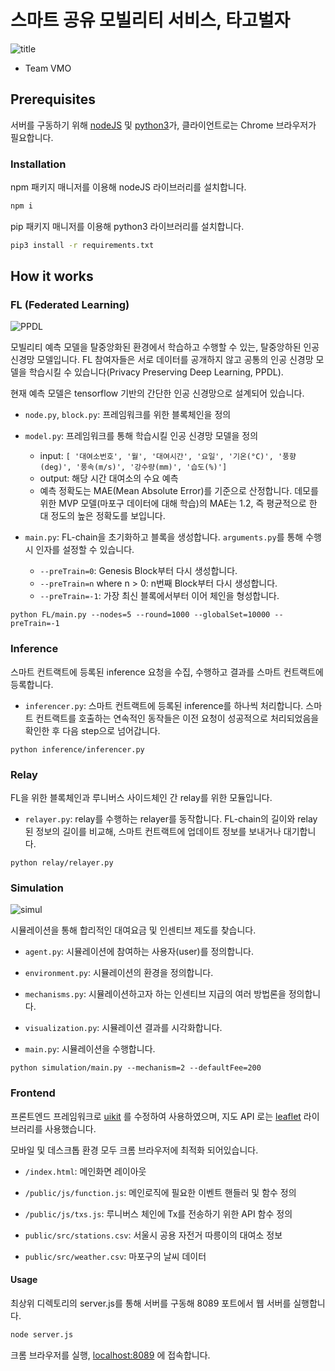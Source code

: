 # 스마트 공유 모빌리티 서비스, 타고벌자

![title](https://github.com/eric-yoo/mobicrypt/blob/master/images/phone.png)

* Team VMO

## Prerequisites

서버를 구동하기 위해 [nodeJS](https://nodejs.org/en/download/) 및 [python3](https://www.python.org/downloads/)가, 클라이언트로는 Chrome 브라우저가 필요합니다.

### Installation

npm 패키지 매니저를 이용해 nodeJS 라이브러리를 설치합니다.

```bash
npm i
```

pip 패키지 매니저를 이용해 python3 라이브러리를 설치합니다.

```bash
pip3 install -r requirements.txt
```

## How it works

### FL (Federated Learning)

![PPDL](https://github.com/eric-yoo/mobicrypt/blob/master/images/PPDL.png)

모빌리티 예측 모델을 탈중앙화된 환경에서 학습하고 수행할 수 있는, 탈중앙하된 인공신경망 모델입니다. FL 참여자들은 서로 데이터를 공개하지 않고 공통의 인공 신경망 모델을 학습시킬 수 있습니다(Privacy Preserving Deep Learning, PPDL).

현재 예측 모델은 tensorflow 기반의 간단한 인공 신경망으로 설계되어 있습니다.

- `node.py`, `block.py`: 프레임워크를 위한 블록체인을 정의

- `model.py`: 프레임워크를 통해 학습시킬 인공 신경망 모델을 정의
  - input: `[ '대여소번호', '월', '대여시간', '요일', '기온(°C)', '풍향(deg)', '풍속(m/s)', '강수량(mm)', '습도(%)']` 
  - output: 해당 시간 대여소의 수요 예측
  - 예측 정확도는 MAE(Mean Absolute Error)를 기준으로 산정합니다. 데모를 위한 MVP 모델(마포구 데이터에 대해 학습)의 MAE는 1.2, 즉 평균적으로 한 대 정도의 높은 정확도를 보입니다.
  
- `main.py`: FL-chain을 초기화하고 블록을 생성합니다. `arguments.py`를 통해 수행 시 인자를 설정할 수 있습니다.
  - `--preTrain=0`: Genesis Block부터 다시 생성합니다.
  - `--preTrain=n` where n > 0: n번째 Block부터 다시 생성합니다.
  - `--preTrain=-1`: 가장 최신 블록에서부터 이어 체인을 형성합니다.
  
```
python FL/main.py --nodes=5 --round=1000 --globalSet=10000 --preTrain=-1
```

### Inference

스마트 컨트랙트에 등록된 inference 요청을 수집, 수행하고 결과를 스마트 컨트랙트에 등록합니다.

- `inferencer.py`: 스마트 컨트랙트에 등록된 inference를 하나씩 처리합니다. 스마트 컨트랙트를 호출하는 연속적인 동작들은 이전 요청이 성공적으로 처리되었음을 확인한 후 다음 step으로 넘어갑니다.

```
python inference/inferencer.py
```

### Relay

FL을 위한 블록체인과 루니버스 사이드체인 간 relay를 위한 모듈입니다.

- `relayer.py`: relay를 수행하는 relayer를 동작합니다. FL-chain의 길이와 relay 된 정보의 길이를 비교해, 스마트 컨트랙트에 업데이트 정보를 보내거나 대기합니다.

```
python relay/relayer.py
```

### Simulation

![simul](https://github.com/eric-yoo/mobicrypt/blob/master/images/simul.png)

시뮬레이션을 통해 합리적인 대여요금 및 인센티브 제도를 찾습니다.

- `agent.py`: 시뮬레이션에 참여하는 사용자(user)를 정의합니다.

- `environment.py`: 시뮬레이션의 환경을 정의합니다.

- `mechanisms.py`: 시뮬레이션하고자 하는 인센티브 지급의 여러 방법론을 정의합니다.

- `visualization.py`: 시뮬레이션 결과를 시각화합니다.

- `main.py`: 시뮬레이션을 수행합니다.

```
python simulation/main.py --mechanism=2 --defaultFee=200
```

### Frontend

프론트엔드 프레임워크로 [uikit](https://getuikit.com) 를 수정하여 사용하였으며, 지도 API 로는 [leaflet](https://leafletjs.com) 라이브러리를 사용했습니다. 

모바일 및 데스크톱 환경 모두 크롬 브라우저에 최적화 되어있습니다.

- `/index.html`: 메인화면 레이아웃

- `/public/js/function.js`: 메인로직에 필요한 이벤트 핸들러 및 함수 정의

- `/public/js/txs.js`: 루니버스 체인에 Tx를 전송하기 위한 API 함수 정의

- `public/src/stations.csv`: 서울시 공용 자전거 따릉이의 대여소 정보

- `public/src/weather.csv`: 마포구의 날씨 데이터


#### Usage

최상위 디렉토리의 server.js를 통해 서버를 구동해 8089 포트에서 웹 서버를 실행합니다.

```bash
node server.js
```

크롬 브라우저를 실행, [localhost:8089](http://localhost:8089) 에 접속합니다.
